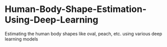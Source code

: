 # Human-Body-Shape-Estimation-Using-Deep-Learning
Estimating the human body shapes like oval, peach, etc. using various deep learning models
